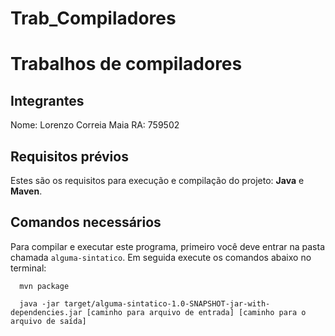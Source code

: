 # Trab_Compiladores

# Trabalhos de compiladores



<div>

 ## Integrantes
  
Nome: Lorenzo Correia Maia RA: 759502


</div>

## Requisitos prévios
Estes são os requisitos para execução e compilação do projeto: **Java** e **Maven**.

## Comandos necessários

Para compilar e executar este programa, primeiro você deve entrar na pasta chamada `alguma-sintatico`. Em seguida execute os comandos abaixo no terminal:

```
  mvn package
```
```
  java -jar target/alguma-sintatico-1.0-SNAPSHOT-jar-with-dependencies.jar [caminho para arquivo de entrada] [caminho para o arquivo de saída]
